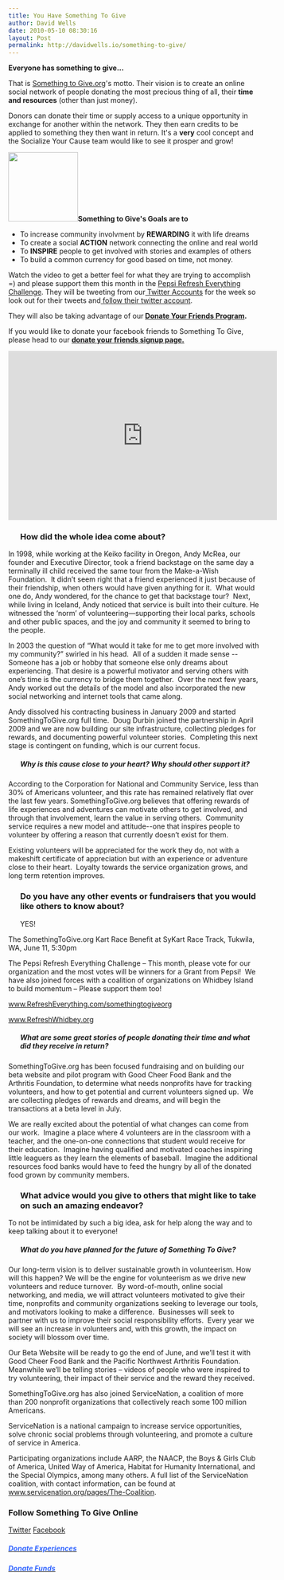 ```yaml
---
title: You Have Something To Give
author: David Wells
date: 2010-05-10 08:30:16
layout: Post
permalink: http://davidwells.io/something-to-give/
---
```

<strong>Everyone has something to give...</strong>

That is <a href="http://www.somethingtogive.org/mission.html">Something to Give.org</a>'s motto. Their vision is to create an online social network of people donating the most precious thing of all, their <strong>time and resources</strong> (other than just money).

Donors can donate their time or supply access to a unique opportunity in exchange for another within the network. They then earn credits to be applied to something they then want in return. It's a <strong>very</strong> cool concept and the Socialize Your Cause team would like to see it prosper and grow!

<strong><a href="http://www.somethingtogive.org/"><img class="alignright size-full wp-image-1874" title="somethingtogivelogo" src="https://s3-us-west-2.amazonaws.com/assets.davidwells.io/legacy/2010/05/somethingtogivelogo1.png" alt="" width="140" height="139" /></a>Something to Give's Goals are to</strong>
<ul>
	<li>To increase community involvment by <strong>REWARDING</strong> it with life dreams</li>
	<li>To create a social <strong>ACTION</strong> network connecting the online and real world</li>
	<li>To <strong>INSPIRE</strong> people to get involved with stories and examples of others</li>
	<li>To build a common currency for good based on time, not money.</li>
</ul>
<p></p>
<p></p>
<p></p>
Watch the video to get a better feel for what they are trying to accomplish =) and please support them this month in the <a href="http://www.RefreshEverything.com/somethingtogiveorg">Pepsi Refresh Everything Challenge</a>. They will be tweeting from our<a href="http://twitter.com/youcanhelp"> Twitter Accounts</a> for the week so look out for their tweets and<a href="http://twitter.com/SomethingToGive"> follow their twitter account</a>.

They will also be taking advantage of our<strong> </strong><a href="http://www.socializeyourcause.org/resourcesandtools/donate-friends/"><strong>Donate Your Friends Program</strong></a><strong>.</strong>

If you would like to donate your facebook friends to Something To Give, please head to our <a href="http://www.socializeyourcause.org/resourcesandtools/donate-friends/"><strong>donate your friends signup page.</strong></a>

<object classid="clsid:d27cdb6e-ae6d-11cf-96b8-444553540000" width="540" height="340" codebase="http://download.macromedia.com/pub/shockwave/cabs/flash/swflash.cab#version=6,0,40,0"><param name="allowFullScreen" value="true" /><param name="allowscriptaccess" value="always" /><param name="src" value="http://www.youtube.com/v/jttEO74qMXU&amp;hl=en_US&amp;fs=1&amp;" /><param name="allowfullscreen" value="true" /><embed type="application/x-shockwave-flash" width="540" height="340" src="http://www.youtube.com/v/jttEO74qMXU&amp;hl=en_US&amp;fs=1&amp;" allowscriptaccess="always" allowfullscreen="true"></embed></object>
<!--more-->
<ul>
<h3>How did the whole idea come about?</h3>
</ul>
In 1998, while working at the Keiko facility in Oregon, Andy McRea, our founder and Executive Director, took a friend backstage on the same day a terminally ill child received the same tour from the Make-a-Wish Foundation.  It didn’t seem right that a friend experienced it just because of their friendship, when others would have given anything for it.  What would one do, Andy wondered, for the chance to get that backstage tour?  Next, while living in Iceland, Andy noticed that service is built into their culture. He witnessed the ‘norm’ of volunteering—supporting their local parks, schools and other public spaces, and the joy and community it seemed to bring to the people.

In 2003 the question of “What would it take for me to get more involved with my community?” swirled in his head.  All of a sudden it made sense -- Someone has a job or hobby that someone else only dreams about experiencing. That desire is a powerful motivator and serving others with one’s time is the currency to bridge them together.  Over the next few years, Andy worked out the details of the model and also incorporated the new social networking and internet tools that came along.

Andy dissolved his contracting business in January 2009 and started SomethingToGive.org full time.  Doug Durbin joined the partnership in April 2009 and we are now building our site infrastructure, collecting pledges for rewards, and documenting powerful volunteer stories.  Completing this next stage is contingent on funding, which is our current focus.
<ul>
<h5>Why is this cause close to your heart? Why should other support it?</h5>
</ul>
According to the Corporation for National and Community Service, less than 30% of Americans volunteer, and this rate has remained relatively flat over the last few years. SomethingToGive.org believes that offering rewards of life experiences and adventures can motivate others to get involved, and through that involvement, learn the value in serving others.  Community service requires a new model and attitude--one that inspires people to volunteer by offering a reason that currently doesn’t exist for them.

Existing volunteers will be appreciated for the work they do, not with a makeshift certificate of appreciation but with an experience or adventure close to their heart.  Loyalty towards the service organization grows, and long term retention improves.
<ul>
<h3>Do you have any other events or fundraisers that you would like others to know about?</h3>
</ul>
<ul>YES!</ul>
The SomethingToGive.org Kart Race Benefit at SyKart Race Track, Tukwila, WA, June 11, 5:30pm

The Pepsi Refresh Everything Challenge – This month, please vote for our organization and the most votes will be winners for a Grant from Pepsi!  We have also joined forces with a coalition of organizations on Whidbey Island to build momentum – Please support them too!

<a href="http://www.refresheverything.com/somethingtogiveorg" target="_blank"><span style="text-decoration: underline;">www.RefreshEverything.com/somethingtogiveorg</span></a>

<a href="http://www.refreshwhidbey.org/" target="_blank"><span style="text-decoration: underline;">www.RefreshWhidbey.org</span></a>
<ul>
<h5>What are some great stories of people donating their time and what did they receive in return?</h5>
</ul>
SomethingToGive.org has been focused fundraising and on building our beta website and pilot program with Good Cheer Food Bank and the Arthritis Foundation, to determine what needs nonprofits have for tracking volunteers, and how to get potential and current volunteers signed up.  We are collecting pledges of rewards and dreams, and will begin the transactions at a beta level in July.

We are really excited about the potential of what changes can come from our work.  Imagine a place where 4 volunteers are in the classroom with a teacher, and the one-on-one connections that student would receive for their education.  Imagine having qualified and motivated coaches inspiring little leaguers as they learn the elements of baseball.  Imagine the additional resources food banks would have to feed the hungry by all of the donated food grown by community members.
<ul>
<h3>What advice would you give to others that might like to take on such an amazing endeavor?</h3>
</ul>
To not be intimidated by such a big idea, ask for help along the way and to keep talking about it to everyone!
<ul>
<h5>What do you have planned for the future of Something To Give?</h5>
</ul>
Our long-term vision is to deliver sustainable growth in volunteerism. How will this happen? We will be the engine for volunteerism as we drive new volunteers and reduce turnover.  By word-of-mouth, online social networking, and media, we will attract volunteers motivated to give their time, nonprofits and community organizations seeking to leverage our tools, and motivators looking to make a difference.  Businesses will seek to partner with us to improve their social responsibility efforts.  Every year we will see an increase in volunteers and, with this growth, the impact on society will blossom over time.

Our Beta Website will be ready to go the end of June, and we’ll test it with Good Cheer Food Bank and the Pacific Northwest Arthritis Foundation.  Meanwhile we’ll be telling stories – videos of people who were inspired to try volunteering, their impact of their service and the reward they received.

SomethingToGive.org has also joined ServiceNation, a coalition of more than 200 nonprofit organizations that collectively reach some 100 million Americans.

ServiceNation is a national campaign to increase service opportunities, solve chronic social problems through volunteering, and promote a culture of service in America.

Participating organizations include AARP, the NAACP, the Boys &amp; Girls Club of America, United Way of America, Habitat for Humanity International, and the Special Olympics, among many others. A full list of the ServiceNation coalition, with contact information, can be found at <a href="http://www.servicenation.org/pages/The-Coalition" target="_blank"><span style="text-decoration: underline;">www.servicenation.org/pages/The-Coalition</span></a>.
<h3>Follow Something To Give Online</h3>
<a href="http://twitter.com/SomethingToGive">Twitter</a> <a href="http://www.facebook.com/pages/SomethingToGiveorg/114559389388">Facebook</a>
<h5><a href="http://www.somethingtogive.org/rewards.php"><span style="color: #3366ff;">Donate Experiences</span></a></h5>
<h5><a href="http://www.somethingtogive.org/contact.html"><span style="color: #3366ff;">Donate Funds</span></a></h5>
